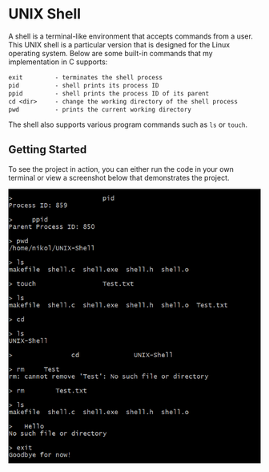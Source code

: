 # UNIX Shell

A shell is a terminal-like environment that accepts commands from a user. 
This UNIX shell is a particular version that is designed for the Linux operating system. 
Below are some built-in commands that my implementation in C supports:

```
exit         - terminates the shell process
pid          - shell prints its process ID
ppid         - shell prints the process ID of its parent
cd <dir>     - change the working directory of the shell process
pwd          - prints the current working directory
```

The shell also supports various program commands such as ```ls``` or ```touch```.

## Getting Started

To see the project in action, you can either run the code in your own 
terminal or view a screenshot below that demonstrates the project.

![UNIX Shell](https://github.com/danielnikolic/unix-shell/blob/master/UNIX-Shell.PNG)